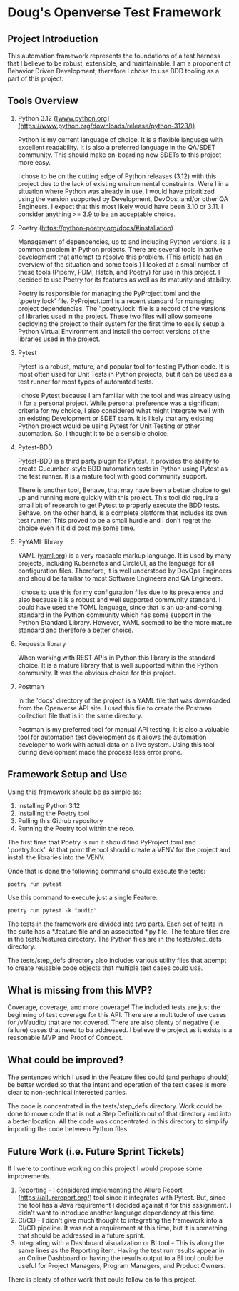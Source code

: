 # Doug's Openverse Test Framework

## Project Introduction

This automation framework represents the foundations of a test harness that I believe to be robust, extensible, and maintainable. I am a proponent of Behavior Driven Development, therefore I chose to use BDD tooling as a part of this project.

## Tools Overview

1. Python 3.12 ([www.python.org](https://www.python.org/downloads/release/python-3123/))

    Python is my current language of choice. It is a flexible language with excellent readability. It is also a preferred language in the QA/SDET community. This should make on-boarding new SDETs to this project more easy.

    I chose to be on the cutting edge of Python releases (3.12) with this project due to the lack of existing environmental constraints. Were I in a situation where Python was already in use, I would have prioritized using the version supported by Development, DevOps, and/or other QA Engineers. I expect that this most likely would have been 3.10 or 3.11. I consider anything >= 3.9 to be an acceptable choice.

2. Poetry (https://python-poetry.org/docs/#installation)

    Management of dependencies, up to and including Python versions, is a common problem in Python projects. There are several tools in active development that attempt to resolve this problem. ([This](https://packaging.python.org/en/latest/tutorials/managing-dependencies/) article has an overview of the situation and some tools.) I looked at a small number of these tools (Pipenv, PDM, Hatch, and Poetry) for use in this project. I decided to use Poetry for its features as well as its maturity and stability.

    Poetry is responsible for managing the PyProject.toml and the  '.poetry.lock' file. PyProject.toml is a recent standard for managing project dependencies. The '.poetry.lock' file is a record of the versions of libraries used in the project. These two files will allow someone deploying the project to their system for the first time to easily setup a Python Virtual Environment and install the correct versions of the libraries used in the project.

3. Pytest

    Pytest is a robust, mature, and popular tool for testing Python code. It is most often used for Unit Tests in Python projects, but it can be used as a test runner for most types of automated tests.

    I chose Pytest because I am familiar with the tool and was already using it for a personal project. While personal preference was a significant criteria for my choice, I also considered what might integrate well with an existing Development or SDET team. It is likely that any existing Python project would be using Pytest for Unit Testing or other automation. So, I thought it to be a sensible choice.

4. Pytest-BDD

    Pytest-BDD is a third party plugin for Pytest. It provides the ability to create Cucumber-style BDD automation tests in Python using Pytest as the test runner. It is a mature tool with good community support.

    There is another tool, Behave, that may have been a better choice to get up and running more quickly with this project. This tool did require a small bit of research to get Pytest to properly execute the BDD tests. Behave, on the other hand, is a complete platform that includes its own test runner. This proved to be a small hurdle and I don't regret the choice even if it did cost me some time.

5. PyYAML library

    YAML ([yaml.org](https://yaml.org/)) is a very readable markup language. It is used by many projects, including Kubernetes and CircleCI, as the language for all configuration files. Therefore, it is well understood by DevOps Engineers and should be familiar to most Software Engineers and QA Engineers.

    I chose to use this for my configuration files due to its prevalence and also because it is a robust and well supported community standard. I could have used the TOML language, since that is an up-and-coming standard in the Python community which has some support in the Python Standard Library. However, YAML seemed to be the more mature standard and therefore a better choice.

6. Requests library

    When working with REST APIs in Python this library is the standard choice. It is a mature library that is well supported within the Python community. It was the obvious choice for this project.

7. Postman

    In the 'docs' directory of the project is a YAML file that was downloaded from the Openverse API site. I used this file to create the Postman collection file that is in the same directory.

    Postman is my preferred tool for manual API testing. It is also a valuable tool for automation test development as it allows the automation developer to work with actual data on a live system. Using this tool during development made the process less error prone. 

## Framework Setup and Use

Using this framework should be as simple as:

1. Installing Python 3.12
2. Installing the Poetry tool
3. Pulling this Github repository
4. Running the Poetry tool within the repo.

The first time that Poetry is run it should find PyProject.toml and '.poetry.lock'. At that point the tool should create a VENV for the project and install the libraries into the VENV.

Once that is done the following command should execute the tests:

    poetry run pytest

Use this command to execute just a single Feature:

    poetry run pytest -k "audio"

The tests in the framework are divided into two parts. Each set of tests in the suite has a *.feature file and an associated *.py file. The feature files are in the tests/features directory. The Python files are in the tests/step_defs directory.

The tests/step_defs directory also includes various utility files that attempt to create reusable code objects that multiple test cases could use.

## What is missing from this MVP?

Coverage, coverage, and more coverage! The included tests are just the beginning of test coverage for this API. There are a multitude of use cases for /v1/audio/ that are not covered. There are also plenty of negative (i.e. failure) cases that need to ba addressed. I believe the project as it exists is a reasonable MVP and Proof of Concept.

## What could be improved?

The sentences which I used in the Feature files could (and perhaps should) be better worded so that the intent and operation of the test cases is more clear to non-technical interested parties.

The code is concentrated in the tests/step_defs directory. Work could be done to move code that is not a Step Definition out of that directory and into a better location. All the code was concentrated in this directory to simplify importing the code between Python files.

## Future Work (i.e. Future Sprint Tickets)

If I were to continue working on this project I would propose some improvements.

1. Reporting - I considered implementing the Allure Report (https://allurereport.org/) tool since it integrates with Pytest. But, since the tool has a Java requirement I decided against it for this assignment. I didn't want to introduce another language dependency at this time.
2. CI/CD - I didn't give much thought to integrating the framework into a CI/CD pipeline. It was not a requirement at this time, but it is something that should be addressed in a future sprint.
3. Integrating with a Dashboard visualization or BI tool - This is along the same lines as the Reporting item. Having the test run results appear in an Online Dashboard or having the results output to a BI tool could be useful for Project Managers, Program Managers, and Product Owners.

There is plenty of other work that could follow on to this project.